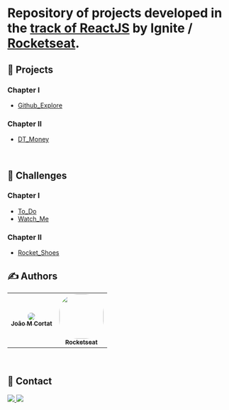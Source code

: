 # Repository of projects developed in the [track of ReactJS](https://github.com/jotaEmeCortat/Ignite-React) by Ignite / [Rocketseat](https://github.com/Rocketseat).

## :rocket: Projects

### Chapter I

- [Github_Explore](https://github.com/jotaEmeCortat/github_explorer)
### Chapter II

- [DT_Money](https://github.com/jotaEmeCortat/dt_money)

&nbsp;

## :metal: Challenges

### Chapter I

- [To_Do](https://github.com/jotaEmeCortat/to_do)
- [Watch_Me](https://github.com/jotaEmeCortat/watch_me)

### Chapter II
- [Rocket_Shoes](https://github.com/jotaEmeCortat/rocket_shoes)
&nbsp;

## :writing_hand: Authors

<table>
  <tr>
    <td align="center">
      <a href="https://github.com/jotaEmeCortat/">
       <img style="border-radius: 40%" src="https://avatars.githubusercontent.com/u/78482164?s=96&v=4"/>
        <br />
        <sub>
          <b>João M Cortat</b>
        </sub>
       </a>
    </td>
    <td align="center">
      <a href="https://github.com/Rocketseat">
        <img style="border-radius: 40%" src="https://avatars0.githubusercontent.com/u/28929274?s=200&v=4" width="100px;"/>
        <br />
        <sub>
          <b>Rocketseat</b>
        </sub>
       </a>
       <br />
    </td>
  </tr>
</table>

&nbsp;

## :speech_balloon: Contact

<span>
<a href="https://www.linkedin.com/in/jo%C3%A3o-marcelo-cortat-3296661b7/">
<img src="https://img.shields.io/badge/LinkedIn-0077B5?style=flat&logo=linkedin&logoColor=white">
</a>
<a href="mailto:jmcortat@gmail.com">
<img src="https://img.shields.io/badge/Gmail-red?style=flat&logo=gmail&labelColor=white">
</a>
</span>
